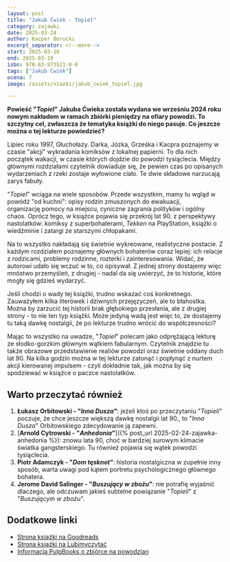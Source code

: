 ```yaml
---
layout: post
title: "Jakub Ćwiek - Topiel"
category: zajawki
date: 2025-03-24
author: Kacper Borucki
excerpt_separator: <!--more-->
start: 2025-03-16
end: 2025-03-19
isbn: 978-83-973521-0-0
tags: ["Jakub Ćwiek"]
ocena: 7
image: /assets/xiazki/jakub_cwiek_topiel.jpg

---
```


**Powieść "*Topiel*" Jakuba Ćwieka została wydana we wrześniu 2024 roku nowym nakładem w ramach zbiórki pieniędzy na ofiary powodzi. To szczytny cel, zwłaszcza że tematyka książki do niego pasuje. Co jeszcze można o tej lekturze powiedzieć?**

<!--more-->

Lipiec roku 1997, Głuchołazy. Darka, Józka, Grześka i Kacpra poznajemy w czasie "akcji" wykradania komiksów z lokalnej papierni. To dla nich początek wakacji, w czasie których dojdzie do powodzi tysiąclecia. Między głównymi rozdziałami czytelnik dowiaduje się, że pewien czas po opisanych wydarzeniach z rzeki zostaje wyłowione ciało. Te dwie składowe narzucają zarys fabuły.

"*Topiel*" wciąga na wiele sposobów. Przede wszystkim, mamy tu wgląd w powódź "od kuchni": opisy rodzin zmuszonych do ewakuacji, organizację pomocy na miejscu, cyniczne zagrania polityków i ogólny chaos. Oprócz tego, w książce pojawia się przekrój lat 90. z perspektywy nastolatków: komiksy z superbohaterami, *Tekken* na PlayStation, książki o wiedźminie i zatargi ze starszymi chłopakami.

Na to wszystko nakładają się świetnie wykreowane, realistyczne postacie. Z każdym rozdziałem poznajemy głównych bohaterów coraz lepiej: ich relacje z rodzicami, problemy rodzinne, rozterki i zainteresowania. Widać, że autorowi udało się wczuć w to, co opisywał. Z jednej strony dostajemy więc mnóstwo przemyśleń, z drugiej - nadal da się uwierzyć, że to historie, które mogły się gdzieś wydarzyć.

Jeśli chodzi o wady tej książki, trudno wskazać coś konkretnego. Zauważyłem kilka literówek i dziwnych przejęzyczeń, ale to błahostka. Można by zarzucić tej historii brak głębokiego przesłania, ale z drugiej strony - to nie ten typ książki. Może jedyną wadą jest więc to, że dostajemy tu taką dawkę nostalgii, że po lekturze trudno wrócić do współczesności?

Mając to wszystko na uwadze, "*Topiel*" polecam jako odprężającą lekturę ze słodko-gorzkim głównym wątkiem fabularnym. Czytelnik znajdzie tu także obrazowe przedstawienie realiów powodzi oraz świetnie oddany duch lat 90. Na kilka godzin można w tej lekturze zatonąć i popłynąć z nurtem akcji kierowanej impulsem - czyli dokładnie tak, jak można by się spodziewać w książce o paczce nastolatków.

## Warto przeczytać również

1. **Łukasz Orbitowski - "*Inna Dusza*"**: jeżeli ktoś po przeczytaniu "*Topieli*" poczuje, że chce jeszcze większą dawkę nostalgii lat 90., to "*Inna Dusza*" Orbitowskiego zdecydowanie ją zapewni.
2. [**Arnold Cytrowski - "*Anhedonia*"**]({% post_url 2025-02-24-zajawka-anhedonia %}): znowu lata 90, choć w bardziej surowym klimacie światka gangsterskiego. Tu również pojawia się wątek powodzi tysiąclecia.
3. **Piotr Adamczyk - "*Dom tęsknot*"**: historia nostalgiczna w zupełnie inny sposób, warta uwagi pod kątem portretu psychologicznego głównego bohatera.
4. **Jerome David Salinger - "*Buszujący w zbożu*"**: nie potrafię wyjaśnić dlaczego, ale odczuwam jakieś subtelne powiązanie "*Topieli*" z "*Buszującym w zbożu*".

## Dodatkowe linki

- [Strona książki na Goodreads](https://www.goodreads.com/book/show/219787786-topiel)
- [Strona książki na Lubimyczytać](https://lubimyczytac.pl/ksiazka/5134005/topiel)
- [Informacja PulpBooks o zbiórce na powodzian](https://pulpbooks.pl/2024/09/16/wplac-ile-chcesz-i-pomoz-powodzianom/)
